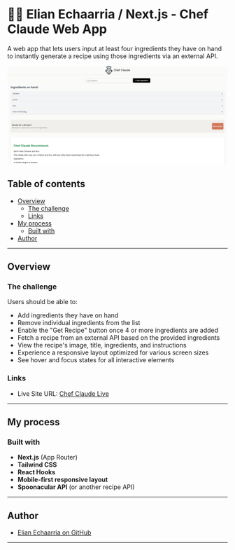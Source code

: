 # 👨‍🍳 Elian Echaarria / Next.js - Chef Claude Web App

A web app that lets users input at least four ingredients they have on hand to instantly generate a recipe using those ingredients via an external API.

![Desktop Design](./desing/desktop-design.png)

## Table of contents

- [Overview](#overview)
  - [The challenge](#the-challenge)
  - [Links](#links)
- [My process](#my-process)
  - [Built with](#built-with)
- [Author](#author)

---

## Overview

### The challenge

Users should be able to:

- Add ingredients they have on hand
- Remove individual ingredients from the list
- Enable the "Get Recipe" button once 4 or more ingredients are added
- Fetch a recipe from an external API based on the provided ingredients
- View the recipe's image, title, ingredients, and instructions
- Experience a responsive layout optimized for various screen sizes
- See hover and focus states for all interactive elements


### Links

- Live Site URL: [Chef Claude Live](https://elianechavarria.github.io/chef-claude-webapp/)  


---

## My process

### Built with

- **Next.js** (App Router)
- **Tailwind CSS**
- **React Hooks**
- **Mobile-first responsive layout**
- **Spoonacular API** (or another recipe API)

---

## Author

- [Elian Echaarria on GitHub](https://github.com/ElianEchavarria)

---

